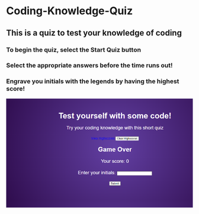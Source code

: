 # Coding-Knowledge-Quiz
## This is a quiz to test your knowledge of coding

### To begin the quiz, select the Start Quiz button


 ### Select the appropriate answers before the time runs out!

 
 ### Engrave you initials with the legends by having the highest score!
 ![img](./Assets/Open%20page.png)
